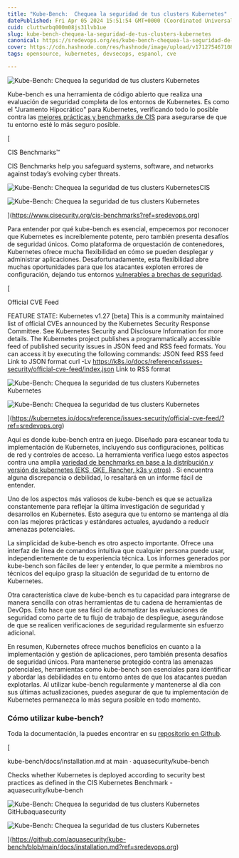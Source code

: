 ```yaml
---
title: "Kube-Bench:  Chequea la seguridad de tus clusters Kubernetes"
datePublished: Fri Apr 05 2024 15:51:54 GMT+0000 (Coordinated Universal Time)
cuid: cluttwrbq000m08js31lvb1ue
slug: kube-bench-chequea-la-seguridad-de-tus-clusters-kubernetes
canonical: https://sredevops.org/es/kube-bench-chequea-la-seguridad-de-tus-clusters-kubernetes/
cover: https://cdn.hashnode.com/res/hashnode/image/upload/v1712754671082/50533527-17d4-4fff-a1af-4797e9d0c42f.png
tags: opensource, kubernetes, devsecops, espanol, cve

---
```


![Kube-Bench:  Chequea la seguridad de tus clusters Kubernetes](https://cdn.hashnode.com/res/hashnode/image/upload/v1712754662699/0aae40cc-ece3-45d4-9441-ce7943f2e4fc.png)

Kube-bench es una herramienta de código abierto que realiza una evaluación de seguridad completa de los entornos de Kubernetes. Es como el "Juramento Hipocrático" para Kubernetes, verificando todo lo posible contra las [mejores prácticas y benchmarks de CIS](https://www.cisecurity.org/cis-benchmarks?ref=sredevops.org) para asegurarse de que tu entorno esté lo más seguro posible.

[

CIS Benchmarks™

CIS Benchmarks help you safeguard systems, software, and networks against today’s evolving cyber threats.

![Kube-Bench:  Chequea la seguridad de tus clusters Kubernetes](https://cdn.hashnode.com/res/hashnode/image/upload/v1712754663840/43c1ef8a-46b5-485d-a0e2-ac4d03675dcd.png)CIS

![Kube-Bench:  Chequea la seguridad de tus clusters Kubernetes](https://cdn.hashnode.com/res/hashnode/image/upload/v1712754664922/5dc1c860-e475-4b7c-83cc-0236be1668ed.png)

](https://www.cisecurity.org/cis-benchmarks?ref=sredevops.org)

Para entender por qué kube-bench es esencial, empecemos por reconocer que Kubernetes es increíblemente potente, pero también presenta desafíos de seguridad únicos. Como plataforma de orquestación de contenedores, Kubernetes ofrece mucha flexibilidad en cómo se pueden desplegar y administrar aplicaciones. Desafortunadamente, esta flexibilidad abre muchas oportunidades para que los atacantes exploten errores de configuración, dejando tus entornos [vulnerables a brechas de seguridad](https://kubernetes.io/docs/reference/issues-security/official-cve-feed/?ref=sredevops.org).

[

Official CVE Feed

FEATURE STATE: Kubernetes v1.27 \[beta\] This is a community maintained list of official CVEs announced by the Kubernetes Security Response Committee. See Kubernetes Security and Disclosure Information for more details. The Kubernetes project publishes a programmatically accessible feed of published security issues in JSON feed and RSS feed formats. You can access it by executing the following commands: JSON feed RSS feed Link to JSON format curl -Lv https://k8s.io/docs/reference/issues-security/official-cve-feed/index.json Link to RSS format

![Kube-Bench:  Chequea la seguridad de tus clusters Kubernetes](https://cdn.hashnode.com/res/hashnode/image/upload/v1712754666263/ac5ee819-4c2c-4621-8417-c613b6ecc09d.png)Kubernetes

![Kube-Bench:  Chequea la seguridad de tus clusters Kubernetes](https://cdn.hashnode.com/res/hashnode/image/upload/v1712754667238/274cfcfb-7196-4f24-8693-5e190a6a2b03.png)

](https://kubernetes.io/docs/reference/issues-security/official-cve-feed/?ref=sredevops.org)

Aquí es donde kube-bench entra en juego. Diseñado para escanear toda tu implementación de Kubernetes, incluyendo sus configuraciones, políticas de red y controles de acceso. La herramienta verifica luego estos aspectos contra una amplia [variedad de benchmarks en base a la distribución y versión de kubernetes (EKS, GKE, Rancher, k3s y otros)](https://github.com/aquasecurity/kube-bench/blob/main/docs/platforms.md?ref=sredevops.org) . Si encuentra alguna discrepancia o debilidad, lo resaltará en un informe fácil de entender.

Uno de los aspectos más valiosos de kube-bench es que se actualiza constantemente para reflejar la última investigación de seguridad y desarrollos en Kubernetes. Esto asegura que tu entorno se mantenga al día con las mejores prácticas y estándares actuales, ayudando a reducir amenazas potenciales.

La simplicidad de kube-bench es otro aspecto importante. Ofrece una interfaz de línea de comandos intuitiva que cualquier persona puede usar, independientemente de tu experiencia técnica. Los informes generados por kube-bench son fáciles de leer y entender, lo que permite a miembros no técnicos del equipo grasp la situación de seguridad de tu entorno de Kubernetes.

Otra característica clave de kube-bench es tu capacidad para integrarse de manera sencilla con otras herramientas de tu cadena de herramientas de DevOps. Esto hace que sea fácil de automatizar las evaluaciones de seguridad como parte de tu flujo de trabajo de despliegue, asegurándose de que se realicen verificaciones de seguridad regularmente sin esfuerzo adicional.

En resumen, Kubernetes ofrece muchos beneficios en cuanto a la implementación y gestión de aplicaciones, pero también presenta desafíos de seguridad únicos. Para mantenerse protegido contra las amenazas potenciales, herramientas como kube-bench son esenciales para identificar y abordar las debilidades en tu entorno antes de que los atacantes puedan explotarlas. Al utilizar kube-bench regularmente y mantenerse al día con sus últimas actualizaciones, puedes asegurar de que tu implementación de Kubernetes permanezca lo más segura posible en todo momento.

### Cómo utilizar kube-bench?

Toda la documentación, la puedes encontrar en su [repositorio en Github](https://github.com/aquasecurity/kube-bench/blob/main/docs/index.md?ref=sredevops.org).

[

kube-bench/docs/installation.md at main · aquasecurity/kube-bench

Checks whether Kubernetes is deployed according to security best practices as defined in the CIS Kubernetes Benchmark - aquasecurity/kube-bench

![Kube-Bench:  Chequea la seguridad de tus clusters Kubernetes](https://github.githubassets.com/assets/pinned-octocat-093da3e6fa40.svg)GitHubaquasecurity

![Kube-Bench:  Chequea la seguridad de tus clusters Kubernetes](https://cdn.hashnode.com/res/hashnode/image/upload/v1712754669135/01dc1afa-9ab0-4383-9ed0-4b9e111bc789.png)

](https://github.com/aquasecurity/kube-bench/blob/main/docs/installation.md?ref=sredevops.org)